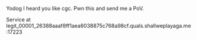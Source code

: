 Yodog I heard you like cgc. Pwn this and send me a PoV.

Service at legit_00001_26388aaaf8ff1aea6038875c768a98cf.quals.shallweplayaga.me:17223

